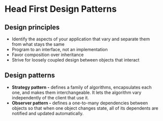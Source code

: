 # Head First Design Patterns

## Design principles

- Identify the aspects of your application that vary and separate them from what stays the same
- Program to an interface, not an implementation
- Favor composition over inheritance
- Strive for loosely coupled design between objects that interact


## Design patterns
- **Strategy pattern -** defines a family of algorithms, encapsulates each one, and makes them interchangeable. It lets the algorithm vary independently of the client that use it.
- **Observer pattern -** defines a one-to-many dependencies between objects so that when one object changes state, all of its dependents are notified and updated automatically.
